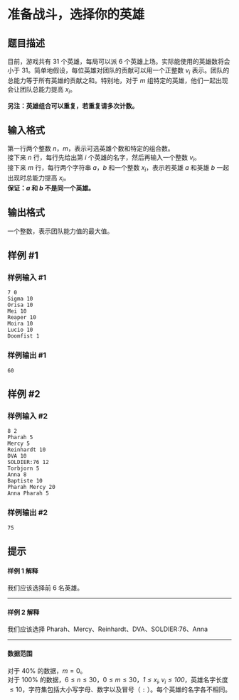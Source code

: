 # 准备战斗，选择你的英雄

## 题目描述

目前，游戏共有 $31$ 个英雄，每局可以派 $6$ 个英雄上场。实际能使用的英雄数将会小于 $31$。简单地假设，每位英雄对团队的贡献可以用一个正整数 $v_i$ 表示。团队的总能力等于所有英雄的贡献之和。特别地，对于 $m$ 组特定的英雄，他们一起出现会让团队总能力提高 $x_i$。

**另注：英雄组合可以重复，若重复请多次计数。**

## 输入格式

第一行两个整数 $n$，$m$，表示可选英雄个数和特定的组合数。  
接下来 $n$ 行，每行先给出第 $i$ 个英雄的名字，然后再输入一个整数 $v_i$。  
接下来 $m$ 行，每行两个字符串 $a$，$b$ 和一个整数 $x_i$，表示若英雄 $a$ 和英雄 $b$ 一起出现时总能力提高 $x_i$。  
**保证：$a$ 和 $b$ 不是同一个英雄。**



## 输出格式

一个整数，表示团队能力值的最大值。

## 样例 #1

### 样例输入 #1
```
7 0
Sigma 10
Orisa 10
Mei 10
Reaper 10
Moira 10
Lucio 10
Doomfist 1
```

### 样例输出 #1

```
60
```

## 样例 #2

### 样例输入 #2
```
8 2
Pharah 5
Mercy 5
Reinhardt 10
DVA 10
SOLDIER:76 12
Torbjorn 5
Anna 8
Baptiste 10
Pharah Mercy 20
Anna Pharah 5
```

### 样例输出 #2

```
75
```

## 提示

#### 样例 1 解释
我们应该选择前 $6$ 名英雄。

---

#### 样例 2 解释
我们应该选择 Pharah、Mercy、Reinhardt、DVA、SOLDIER:76、Anna

---

#### 数据范围
对于 $40\%$ 的数据，$m=0$。  
对于 $100\%$ 的数据，$6\le n \le 30$，$0\le m \le 30$，*$1\le x_i,v_i \le 100$*，英雄名字长度 $\le 10$，字符集包括大小写字母、数字以及冒号（ `:` ）。每个英雄的名字各不相同。

